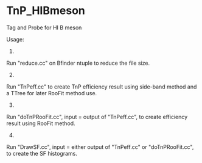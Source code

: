 TnP_HIBmeson
============

Tag and Probe for HI B meson

Usage:

1.
Run "reduce.cc" on Bfinder ntuple to reduce the file size.

2.
Run "TnPeff.cc" to create TnP efficiency result using side-band method and a TTree for later RooFit method use.

3.
Run "doTnPRooFit.cc", input = output of "TnPeff.cc", to create efficiency result using RooFit method.

4.
Run "DrawSF.cc", input = either output of "TnPeff.cc" or "doTnPRooFit.cc", to create the SF histograms.
